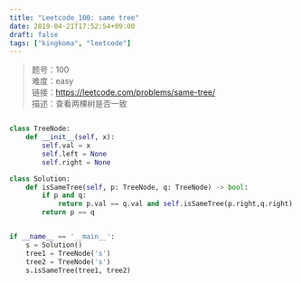 ```yaml
---
title: "Leetcode_100: same tree"
date: 2019-04-21T17:52:54+09:00
draft: false
tags: ["kingkoma", "leetcode"]
---
```


> 题号：100 <br>
> 难度：easy <br>
> 链接：https://leetcode.com/problems/same-tree/ <br>
> 描述：查看两棵树是否一致 <br>

``` python

class TreeNode:
    def __init__(self, x):
        self.val = x
        self.left = None
        self.right = None

class Solution:
    def isSameTree(self, p: TreeNode, q: TreeNode) -> bool:
        if p and q:
            return p.val == q.val and self.isSameTree(p.right,q.right) and self.isSameTree(p.left,q.left)
        return p == q


if __name__ == '__main__':
    s = Solution()
    tree1 = TreeNode('s')
    tree2 = TreeNode('s')
    s.isSameTree(tree1, tree2)
```
